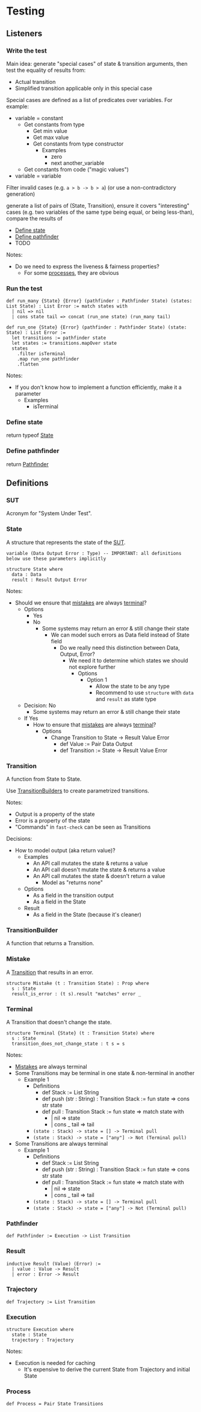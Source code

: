 # Testing

## Listeners

### Write the test

Main idea: generate "special cases" of state & transition arguments, then test the equality of results from:

* Actual transition
* Simplified transition applicable only in this special case

Special cases are defined as a list of predicates over variables. For example:

* variable = constant
  * Get constants from type
    * Get min value
    * Get max value
    * Get constants from type constructor
      * Examples
        * zero
        * next another_variable
  * Get constants from code ("magic values")
* variable = variable

Filter invalid cases (e.g. `a > b -> b > a`) (or use a non-contradictory generation)

generate a list of pairs of (State, Transition), ensure it covers "interesting" cases (e.g. two variables of the same type being equal, or being less-than), compare the results of

* [Define state](#define-state)
* [Define pathfinder](#define-pathfinder)
* TODO

Notes:

* Do we need to express the liveness & fairness properties?
  * For some [processes](#process), they are obvious

### Run the test

```lean4
def run_many {State} {Error} (pathfinder : Pathfinder State) (states: List State) : List Error := match states with
  | nil => nil
  | cons state tail => concat (run_one state) (run_many tail)
  
def run_one {State} {Error} (pathfinder : Pathfinder State) (state: State) : List Error :=
  let transitions := pathfinder state
  let states := transitions.mapOver state
  states
    .filter isTerminal
    .map run_one pathfinder
    .flatten
```

Notes:

* If you don't know how to implement a function efficiently, make it a parameter
  * Examples
    * isTerminal

### Define state

return typeof [State](#state)

### Define pathfinder

return [Pathfinder](#pathfinder)

## Definitions

### SUT

Acronym for "System Under Test".

### State

A structure that represents the state of the [SUT](#sut).

```lean4
variable (Data Output Error : Type) -- IMPORTANT: all definitions below use these parameters implicitly

structure State where
  data : Data
  result : Result Output Error
```

Notes:

* Should we ensure that [mistakes](#mistake) are always [terminal](#terminal)?
  * Options
    * Yes
    * No
      * Some systems may return an error & still change their state
        * We can model such errors as Data field instead of State field
          * Do we really need this distinction between Data, Output, Error?
            * We need it to determine which states we should not explore further
              * Options
                * Option 1
                  * Allow the state to be any type
                  * Recommend to use `structure` with `data` and `result` as state type
  * Decision: No
    * Some systems may return an error & still change their state
  * If Yes
    * How to ensure that [mistakes](#mistake) are always [terminal](#terminal)?
      * Options
        * Change Transition to State -> Result Value Error
          * def Value := Pair Data Output
          * def Transition := State -> Result Value Error

### Transition

A function from State to State.

Use [TransitionBuilders](#transitionbuilder) to create parametrized transitions.

Notes:

* Output is a property of the state
* Error is a property of the state
* "Commands" in `fast-check` can be seen as Transitions

Decisions:

* How to model output (aka return value)?
  * Examples
    * An API call mutates the state & returns a value
    * An API call doesn't mutate the state & returns a value
    * An API call mutates the state & doesn't return a value
      * Model as "returns none"
  * Options
    * As a field in the transition output
    * As a field in the State
  * Result
    * As a field in the State (because it's cleaner)

### TransitionBuilder

A function that returns a Transition.

### Mistake

A [Transition](#transition) that results in an error.

```lean4
structure Mistake (t : Transition State) : Prop where
  s : State
  result_is_error : (t s).result "matches" error _
```

### Terminal

A Transition that doesn't change the state.

```lean4
structure Terminal {State} (t : Transition State) where
  s : State
  transition_does_not_change_state : t s = s
```

Notes:

* [Mistakes](#mistake) are always terminal
* Some Transitions may be terminal in one state & non-terminal in another
  * Example 1
    * Definitions
      * def Stack := List String
      * def push (str : String) : Transition Stack := fun state => cons str state
      * def pull : Transition Stack := fun state => match state with
        * | nil => state
        * | cons _ tail => tail
    * `(state : Stack) -> state = [] -> Terminal pull`
    * `(state : Stack) -> state = ["any"] -> Not (Terminal pull)`
* Some Transitions are always terminal
  * Example 1
    * Definitions
      * def Stack := List String
      * def push (str : String) : Transition Stack := fun state => cons str state
      * def pull : Transition Stack := fun state => match state with
        * | nil => state
        * | cons _ tail => tail
    * `(state : Stack) -> state = [] -> Terminal pull`
    * `(state : Stack) -> state = ["any"] -> Not (Terminal pull)`

### Pathfinder

`def Pathfinder := Execution -> List Transition`

### Result

```lean4
inductive Result (Value) (Error) :=
  | value : Value -> Result
  | error : Error -> Result
```

### Trajectory

`def Trajectory := List Transition`

### Execution

```lean4
structure Execution where
  state : State
  trajectory : Trajectory 
```

Notes:

* Execution is needed for caching
  * It's expensive to derive the current State from Trajectory and initial State

### Process

```lean4
def Process = Pair State Transitions
```
